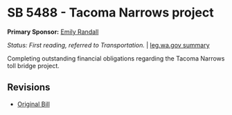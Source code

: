 # SB 5488 - Tacoma Narrows project
**Primary Sponsor:** [Emily Randall](/person/leg/randall_em.md)

*Status: First reading, referred to Transportation.* | [leg.wa.gov summary](https://app.leg.wa.gov/billsummary?BillNumber=5488&Year=2021)

Completing outstanding financial obligations regarding the Tacoma Narrows toll bridge project.

## Revisions
* [Original Bill](1/)